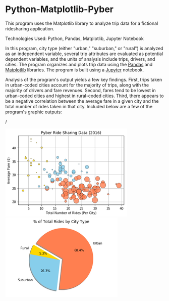 # Python-Matplotlib-Pyber
This program uses the Matplotlib library to analyze trip data for a fictional ridesharing application.

Technologies Used: Python, Pandas, Matplotlib, Jupyter Notebook

In this program, city type (either "urban," "suburban," or "rural") is analyzed as an independent variable, several trip attributes are evaluated as potential dependent variables, and the units of analysis include trips, drivers, and cities. The program organizes and plots trip data using the [Pandas](https://pandas.pydata.org/) and [Matplotlib](https://matplotlib.org/index.html) libraries. The program is built using a [Jupyter](https://jupyter.org/) notebook.

Analysis of the program's output yields a few key findings. First, trips taken in urban-coded cities account for the majority of trips, along with the majority of drivers and fare revenues. Second, fares tend to be lowest in urban-coded cities and highest in rural-coded cities. Third, there appears to be a negative correlation between the average fare in a given city and the total number of rides taken in that city. Included below are a few of the program's graphic outputs:

/

![Image of Scatter Plot Code](images/Pyber_Scatter_Plot.png)![Image of Pie Chart Code](images/Pyber_Pie_Chart.png)
